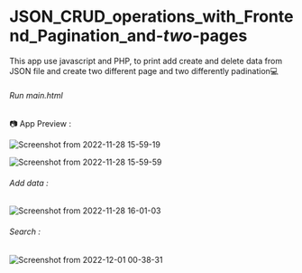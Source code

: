 # JSON_CRUD_operations_with_Frontend_Pagination_and-_two_-pages
This app use javascript and PHP, to print add create and delete data from  JSON file and create two different page and two differently padination:computer:

###### Run main.html
:camera:  App Preview :


![Screenshot from 2022-11-28 15-59-19](https://user-images.githubusercontent.com/80916754/204924788-0e3713e5-caca-474b-9cca-3e45d1dec1b9.png)

![Screenshot from 2022-11-28 15-59-59](https://user-images.githubusercontent.com/80916754/204925190-b41a1b5d-0a43-4b27-8624-a42c6299b121.png)

 ###### Add data :
 
 ![Screenshot from 2022-11-28 16-01-03](https://user-images.githubusercontent.com/80916754/204925345-6f66366d-571c-4b3c-b6c0-835e9e73c340.png)


 ###### Search :
 
 ![Screenshot from 2022-12-01 00-38-31](https://user-images.githubusercontent.com/80916754/204925598-843a5515-cd75-4b29-b97a-7b849903afc9.png)
